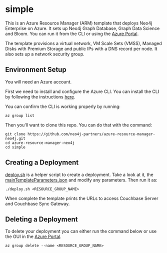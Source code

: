 # simple
This is an Azure Resource Manager (ARM) template that deploys Neo4j Enterprise on Azure.  It sets up Neo4j Graph Database, Graph Data Science and Bloom.  You can run it from the  CLI or using the [Azure Portal](https://portal.azure.com).

The template provisions a virtual network, VM Scale Sets (VMSS), Managed Disks with Premium Storage and public IPs with a DNS record per node.  It also sets up a network security group.

## Environment Setup

You will need an Azure account.

First we need to install and configure the Azure CLI.  You can install the CLI by following the instructions [here](https://docs.microsoft.com/en-us/cli/azure/install-azure-cli).

You can confirm the CLI is working properly by running:

    az group list

Then you'll want to clone this repo.  You can do that with the command:

    git clone https://github.com/neo4j-partners/azure-resource-manager-neo4j.git
    cd azure-resource-manager-neo4j
    cd simple

## Creating a Deployment

[deploy.sh](deploy.sh) is a helper script to create a deployment.  Take a look at it, the [mainTemplateParameters.json](mainTemplateParameters.json) and modify any parameters.  Then run it as:

    ./deploy.sh <RESOURCE_GROUP_NAME>

When complete the template prints the URLs to access Couchbase Server and Couchbase Sync Gateway.

## Deleting a Deployment

To delete your deployment you can either run the command below or use the GUI in the [Azure Portal](https://portal.azure.com).

    az group delete --name <RESOURCE_GROUP_NAME>